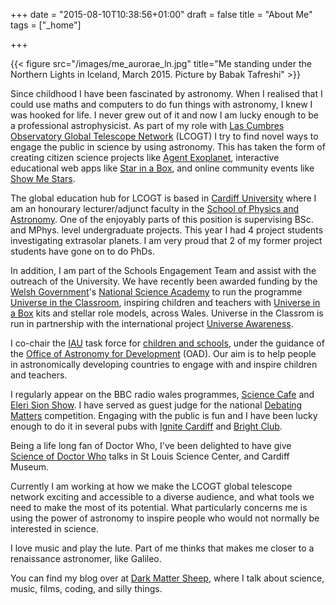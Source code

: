 +++
date = "2015-08-10T10:38:56+01:00"
draft = false
title = "About Me"
tags = ["_home"]

+++

{{< figure src="/images/me_aurorae_ln.jpg" title="Me standing under the Northern Lights in Iceland, March 2015. Picture by Babak Tafreshi" >}}

Since childhood I have been fascinated by astronomy. When I realised that I could use maths and computers to do fun things with astronomy, I knew I was hooked for life. I never grew out of it and now I am lucky enough to be a professional astrophysicist. As part of my role with [Las Cumbres Observatory Global Telescope Network][21] (LCOGT) I try to find novel ways to engage the public in science by using astronomy. This has taken the form of creating citizen science projects like [Agent Exoplanet][1], interactive educational web apps like [Star in a Box][2], and online community events like [Show Me Stars][3].

The global education hub for LCOGT is based in [Cardiff University][4] where I am an honourary lecturer/adjunct faculty in the [School of Physics and Astronomy][5]. One of the enjoyably parts of this position is supervising BSc. and MPhys. level undergraduate projects. This year I had 4 project students investigating extrasolar planets. I am very proud that 2 of my former project students have gone on to do PhDs.

In addition, I am part of the Schools Engagement Team and assist with the outreach of the University. We have recently been awarded funding by the [Welsh Government][6]'s [National Science Academy][7] to run the programme [Universe in the Classroom][8], inspiring children and teachers with [Universe in a Box][9] kits and stellar role models, across Wales. Universe in the Classrom is run in partnership with the international project [Universe Awareness][10].

I co-chair the [IAU][11] task force for [children and schools][12], under the guidance of the [Office of Astronomy for Development][13] (OAD). Our aim is to help people in astronomically developing countries to engage with and inspire children and teachers.

I regularly appear on the BBC radio wales programmes, [Science Cafe][14] and [Eleri Sion Show][15]. I have served as guest judge for the national [Debating Matters][16] competition. Engaging with the public is fun and I have been lucky enough to do it in several pubs with [Ignite Cardiff][17] and [Bright Club][18].

Being a life long fan of Doctor Who, I've been delighted to have give [Science of Doctor Who][19] talks in St Louis Science Center, and Cardiff Museum.

Currently I am working at how we make the LCOGT global telescope network exciting and accessible to a diverse audience, and what tools we need to make the most of its potential. What particularly concerns me is using the power of astronomy to inspire people who would not normally be interested in science.

I love music and play the lute. Part of me thinks that makes me closer to a renaissance astronomer, like Galileo.

You can find my blog over at [Dark Matter Sheep][20], where I talk about science, music, films, coding, and silly things.

[1]: http://lcogt.net/agentexoplanet
[2]: http://lcogt.net/starinabox
[3]: https://lcogt.net/blog/show-me-stars/
[4]: http://www.cf.ac.uk
[5]: http://www.astro.cf.ac.uk
[6]: http://wales.gov.uk/?lang=en
[7]: http://wales.gov.uk/topics/businessandeconomy/csaw/nsa/?lang=en
[8]: http://blogs.cardiff.ac.uk/physicsoutreach/universe-in-the-classroom/
[9]: http://www.unawe.org/resources/universebox/
[10]: http://unawe.org
[11]: http://iau.org
[12]: http://www.astro4dev.org/task-forces/children-and-schools/
[13]: http://www.astro4dev.org
[14]: http://www.bbc.co.uk/wales/radiowales/sites/sciencecafe/
[15]: http://www.bbc.co.uk/programmes/b03d51wc
[16]: http://www.debatingmatters.com/
[17]: https://www.youtube.com/watch?v=5H2Ak-1cIc0
[18]: http://brightclubwales.wordpress.com/
[19]: http://www.darkmattersheep.uk/blog/science-of-doctor-who-the-movie/
[20]: http://www.darkmattersheep.uk/
[21]: http://lcogt.net/
